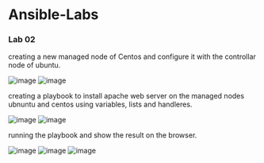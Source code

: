 # Ansible-Labs

### Lab 02

creating a new managed node of Centos and configure it with the controllar node of ubuntu.

![image](https://user-images.githubusercontent.com/40915944/215474024-fe871e17-a970-494e-afed-6e1085a00b8a.png)
![image](https://user-images.githubusercontent.com/40915944/215499121-ea7b6966-2639-4fa9-a7b9-02a8e01b8bef.png)

creating a playbook to install apache web server on the managed nodes ubnuntu and centos using variables, lists and handleres.

![image](https://user-images.githubusercontent.com/40915944/215498599-d4608921-dbd3-4339-b121-46320fbaa481.png)
![image](https://user-images.githubusercontent.com/40915944/215498729-d46b67b1-cdb8-4a7d-a59b-a52e6aed047a.png)

running the playbook and show the result on the browser.

![image](https://user-images.githubusercontent.com/40915944/215497443-1088feea-2d2d-493e-8863-478ff8c12bc7.png)
![image](https://user-images.githubusercontent.com/40915944/215497762-b380aec9-78a6-476b-87d4-af1525917a52.png)
![image](https://user-images.githubusercontent.com/40915944/215497822-c6fcfdfe-ec9d-46f3-b206-7d011a564baa.png)



